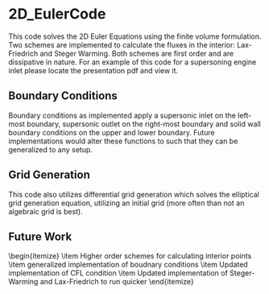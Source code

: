 # 2D_EulerCode

This code solves the 2D Euler Equations using the finite volume formulation. Two schemes are implemented to calculate the fluxes in the interior: Lax-Friedrich and Steger Warming. Both schemes are first order and are dissipative in nature. For an example of this code for a supersoning engine inlet please locate the presentation pdf and view it.

## Boundary Conditions

Boundary conditions as implemented apply a supersonic inlet on the left-most boundary, supersonic outlet on the right-most boundary and solid wall boundary conditions on the upper and lower boundary. Future implementations would alter these functions to such that they can be generalized to any setup. 

## Grid Generation

This code also utilizes differential grid generation which solves the elliptical grid generation equation, utilizing an initial grid (more often than not an algebraic grid is best).



## Future Work
\begin{itemize}
\item Higher order schemes for calculating interior points
\item generalized implementation of boudnary conditions
\item Updated implementation of CFL condition
\item Updated implementation of Steger-Warming and Lax-Friedrich to run quicker
\end{itemize}
